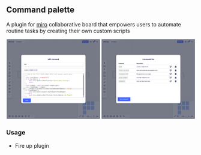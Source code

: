 ## Command palette 
A plugin for [miro](https://miro.com) collaborative board that empowers users to automate routine tasks by creating their own custom scripts

<p align="center">
    <img src="docs/screenshot1.png" width="49.5%" title="hover text">
    <img src="docs/screenshot2.png" width="49.5%" alt="accessibility text">
</p>


### Usage

- Fire up plugin